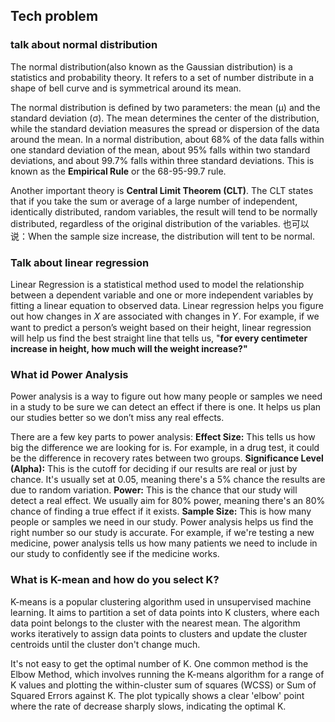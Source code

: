 ## Tech problem
### talk about normal distribution
The normal distribution(also known as the Gaussian distribution) is a statistics and probability theory. It refers to a set of number distribute in a shape of bell curve and is symmetrical around its mean.

The normal distribution is defined by two parameters: the mean (μ) and the standard deviation (σ). The mean determines the center of the distribution, while the standard deviation measures the spread or dispersion of the data around the mean. In a normal distribution, about 68% of the data falls within one standard deviation of the mean, about 95% falls within two standard deviations, and about 99.7% falls within three standard deviations. This is known as the **Empirical Rule** or the 68-95-99.7 rule.

Another important theory is **Central Limit Theorem (CLT)**. The CLT states that if you take the sum or average of a large number of independent, identically distributed, random variables, the result will tend to be normally distributed, regardless of the original distribution of the variables. 也可以说：When the sample size increase, the distribution will tent to be normal.

### Talk about linear regression
Linear Regression is a statistical method used to model the relationship between a dependent variable and one or more independent variables by fitting a linear equation to observed data.  Linear regression helps you figure out how changes in 𝑋 are associated with changes in 𝑌.
For example, if we want to predict a person’s weight based on their height, linear regression will help us find the best straight line that tells us, "**for every centimeter increase in height, how much will the weight increase?"**

### What id Power Analysis
Power analysis is a way to figure out how many people or samples we need in a study to be sure we can detect an effect if there is one. It helps us plan our studies better so we don’t miss any real effects.

There are a few key parts to power analysis:
**Effect Size:** This tells us how big the difference we are looking for is. For example, in a drug test, it could be the difference in recovery rates between two groups.
**Significance Level (Alpha):** This is the cutoff for deciding if our results are real or just by chance. It's usually set at 0.05, meaning there's a 5% chance the results are due to random variation.
**Power:** This is the chance that our study will detect a real effect. We usually aim for 80% power, meaning there's an 80% chance of finding a true effect if it exists.
**Sample Size:** This is how many people or samples we need in our study. Power analysis helps us find the right number so our study is accurate.
For example, if we're testing a new medicine, power analysis tells us how many patients we need to include in our study to confidently see if the medicine works.

### What is K-mean and how do you select K?
K-means is a popular clustering algorithm used in unsupervised machine learning. It aims to partition a set of data points into K clusters, where each data point belongs to the cluster with the nearest mean. The algorithm works iteratively to assign data points to clusters and update the cluster centroids until the cluster don't change much.

It's not easy to get the optimal number of K. One common method is the Elbow Method, which involves running the K-means algorithm for a range of K values and plotting the within-cluster sum of squares (WCSS) or Sum of Squared Errors against K. The plot typically shows a clear 'elbow' point where the rate of decrease sharply slows, indicating the optimal K.